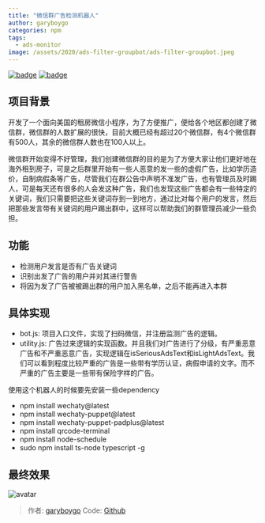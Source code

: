 ```yaml
---
title: "微信群广告检测机器人"
author: garyboygo
categories: npm
tags:
  - ads-monitor
image: /assets/2020/ads-filter-groupbot/ads-filter-groupbot.jpeg
---
```


[![badge](https://img.shields.io/badge/Powered%20By-Wechaty-green.svg#align=left&display=inline&height=20&margin=%5Bobject%20Object%5D&originHeight=20&originWidth=132&status=done&style=none&width=132)](https://github.com/wechaty/wechaty)
[![badge](https://img.shields.io/badge/Wechaty-%E5%BC%80%E6%BA%90%E6%BF%80%E5%8A%B1%E8%AE%A1%E5%88%92-green.svg#align=left&display=inline&height=20&margin=%5Bobject%20Object%5D&originHeight=20&originWidth=134&status=done&style=none&width=134)](https://github.com/juzibot/Welcome/wiki/Everything-about-Wechaty)

## 项目背景

开发了一个面向美国的租房微信小程序，为了方便推广，便给各个地区都创建了微信群，微信群的人数扩展的很快，目前大概已经有超过20个微信群，有4个微信群有500人，其余的微信群人数也在100人以上。

微信群开始变得不好管理，我们创建微信群的目的是为了方便大家让他们更好地在海外租到房子，可是之后群里开始有一些人恶意的发一些的虚假广告，比如学历造价，自制病假条等广告，尽管我们在群公告中声明不准发广告，也有管理员及时踢人，可是每天还有很多的人会发这种广告，我们也发现这些广告都会有一些特定的关键词，我们只需要把这些关键词存到一到地方，通过比对每个用户的发言，然后把那些发言带有关键词的用户踢出群中，这样可以帮助我们的群管理员减少一些负担。

## 功能

- 检测用户发言是否有广告关键词
- 识别出发了广告的用户并对其进行警告
- 将因为发了广告被被踢出群的用户加入黑名单，之后不能再进入本群

## 具体实现

- bot.js: 项目入口文件，实现了扫码微信，并注册监测广告的逻辑。
- utility.js: 广告过来逻辑的实现函数。并且我们对广告进行了分级，有严重恶意广告和不严重恶意广告，实现逻辑在isSeriousAdsText和isLightAdsText。我们可以看到程度比较严重的广告是一些带有学历认证，病假申请的文字。而不严重的广告主要是一些带有保险字样的广告。

使用这个机器人的时候要先安装一些dependency

- npm install wechaty@latest
- npm install wechaty-puppet@latest
- npm install wechaty-puppet-padplus@latest
- npm install qrcode-terminal
- npm install node-schedule
- sudo npm install ts-node typescript -g

## 最终效果

![avatar](/assets/2020/ads-filter-groupbot/ads-filter-groupbot.jpeg)

> 作者: [garyboygo](https://github.com/garyboygo/)
> Code: [Github](https://github.com/garyboygo/WeChatGroupBot)
